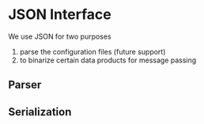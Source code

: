 # JSON Interface

We use JSON for two purposes

1) parse the configuration files (future support)
2) to binarize certain data products for message passing

## Parser

## Serialization


